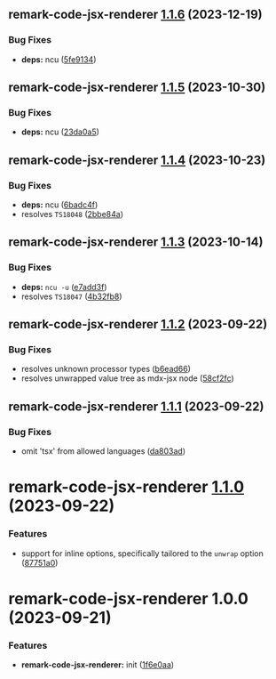 ## remark-code-jsx-renderer [1.1.6](https://github.com/bent10/remark-plugins/compare/remark-code-jsx-renderer@1.1.5...remark-code-jsx-renderer@1.1.6) (2023-12-19)


### Bug Fixes

* **deps:** ncu ([5fe9134](https://github.com/bent10/remark-plugins/commit/5fe9134903c98d89ad670b3cec639d09957a4e4b))

## remark-code-jsx-renderer [1.1.5](https://github.com/bent10/remark-plugins/compare/remark-code-jsx-renderer@1.1.4...remark-code-jsx-renderer@1.1.5) (2023-10-30)


### Bug Fixes

* **deps:** ncu ([23da0a5](https://github.com/bent10/remark-plugins/commit/23da0a5ce3ceb607c8fd610c93b24b719416814b))

## remark-code-jsx-renderer [1.1.4](https://github.com/bent10/remark-plugins/compare/remark-code-jsx-renderer@1.1.3...remark-code-jsx-renderer@1.1.4) (2023-10-23)


### Bug Fixes

* **deps:** ncu ([6badc4f](https://github.com/bent10/remark-plugins/commit/6badc4f9f6fdf9d026c6c5738d2c20d1dc9bfa74))
* resolves `TS18048` ([2bbe84a](https://github.com/bent10/remark-plugins/commit/2bbe84a5037c8a4fd1cdf7d202dd65b385948ac3))

## remark-code-jsx-renderer [1.1.3](https://github.com/bent10/remark-plugins/compare/remark-code-jsx-renderer@1.1.2...remark-code-jsx-renderer@1.1.3) (2023-10-14)


### Bug Fixes

* **deps:** `ncu -u` ([e7add3f](https://github.com/bent10/remark-plugins/commit/e7add3f090ebeae00045a96b7b60ea1c159ae591))
* resolves `TS18047` ([4b32fb8](https://github.com/bent10/remark-plugins/commit/4b32fb850030305216871b8d1e308d5c9a1ea899))

## remark-code-jsx-renderer [1.1.2](https://github.com/bent10/remark-plugins/compare/remark-code-jsx-renderer@1.1.1...remark-code-jsx-renderer@1.1.2) (2023-09-22)


### Bug Fixes

* resolves unknown processor types ([b6ead66](https://github.com/bent10/remark-plugins/commit/b6ead66e5567f252eb748510e2546c3b6a08e703))
* resolves unwrapped value tree as mdx-jsx node ([58cf2fc](https://github.com/bent10/remark-plugins/commit/58cf2fc916974b3f9e35b508701984e58b490a32))

## remark-code-jsx-renderer [1.1.1](https://github.com/bent10/remark-plugins/compare/remark-code-jsx-renderer@1.1.0...remark-code-jsx-renderer@1.1.1) (2023-09-22)


### Bug Fixes

* omit 'tsx' from allowed languages ([da803ad](https://github.com/bent10/remark-plugins/commit/da803addd8b067f3787f724d87b4989b4a94c5a6))

# remark-code-jsx-renderer [1.1.0](https://github.com/bent10/remark-plugins/compare/remark-code-jsx-renderer@1.0.0...remark-code-jsx-renderer@1.1.0) (2023-09-22)


### Features

* support for inline options, specifically tailored to the `unwrap` option ([87751a0](https://github.com/bent10/remark-plugins/commit/87751a052a0a82b7f84e7b4f5bdcca903673e060))

# remark-code-jsx-renderer 1.0.0 (2023-09-21)


### Features

* **remark-code-jsx-renderer:** init ([1f6e0aa](https://github.com/bent10/remark-plugins/commit/1f6e0aa14ddbc5aabc886e7aaca603dfa5a220b7))
